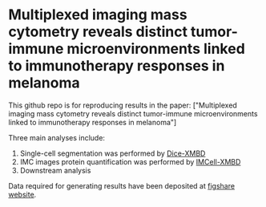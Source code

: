# Multiplexed imaging mass cytometry reveals distinct tumor-immune microenvironments linked to immunotherapy responses in melanoma

This github repo is for reproducing results in the paper: ["Multiplexed imaging mass cytometry reveals distinct tumor-immune microenvironments linked to immunotherapy responses in melanoma"]

Three main analyses include:
1) Single-cell segmentation was performed by [Dice-XMBD](https://www.frontiersin.org/articles/10.3389/fgene.2021.721229/full)
2) IMC images protein quantification was performed by [IMCell-XMBD](https://www.biorxiv.org/content/10.1101/2021.09.27.461899v1)
3) Downstream analysis 

Data required for generating results have been deposited at [figshare website](https://figshare.com/projects/IMC_melanoma/129815).